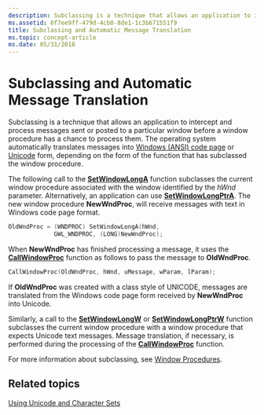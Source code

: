 ```yaml
---
description: Subclassing is a technique that allows an application to intercept and process messages sent or posted to a particular window before a window procedure has a chance to process them.
ms.assetid: 6f7ee9ff-479d-4cb0-8de1-1c3b671551f9
title: Subclassing and Automatic Message Translation
ms.topic: concept-article
ms.date: 05/31/2018
---
```


# Subclassing and Automatic Message Translation

Subclassing is a technique that allows an application to intercept and process messages sent or posted to a particular window before a window procedure has a chance to process them. The operating system automatically translates messages into [Windows (ANSI) code page](code-pages.md) or [Unicode](unicode.md) form, depending on the form of the function that has subclassed the window procedure.

The following call to the [**SetWindowLongA**](/windows/win32/api/winuser/nf-winuser-setwindowlonga) function subclasses the current window procedure associated with the window identified by the *hWnd* parameter. Alternatively, an application can use [**SetWindowLongPtrA**](/windows/win32/api/winuser/nf-winuser-setwindowlongptra). The new window procedure **NewWndProc**, will receive messages with text in Windows code page format.


```C++
OldWndProc = (WNDPROC) SetWindowLongA(hWnd,
             GWL_WNDPROC, (LONG)NewWndProc); 
```



When **NewWndProc** has finished processing a message, it uses the [**CallWindowProc**](/windows/win32/api/winuser/nf-winuser-callwindowproca) function as follows to pass the message to **OldWndProc**.


```C++
CallWindowProc(OldWndProc, hWnd, uMessage, wParam, lParam);
```



If **OldWndProc** was created with a class style of UNICODE, messages are translated from the Windows code page form received by **NewWndProc** into Unicode.

Similarly, a call to the [**SetWindowLongW**](/windows/win32/api/winuser/nf-winuser-setwindowlonga) or [**SetWindowLongPtrW**](/windows/win32/api/winuser/nf-winuser-setwindowlongptra) function subclasses the current window procedure with a window procedure that expects Unicode text messages. Message translation, if necessary, is performed during the processing of the [**CallWindowProc**](/windows/win32/api/winuser/nf-winuser-callwindowproca) function.

For more information about subclassing, see [Window Procedures](../winmsg/window-procedures.md).

## Related topics

<dl> <dt>

[Using Unicode and Character Sets](using-unicode-and-character-sets.md)
</dt> </dl>

 

 
